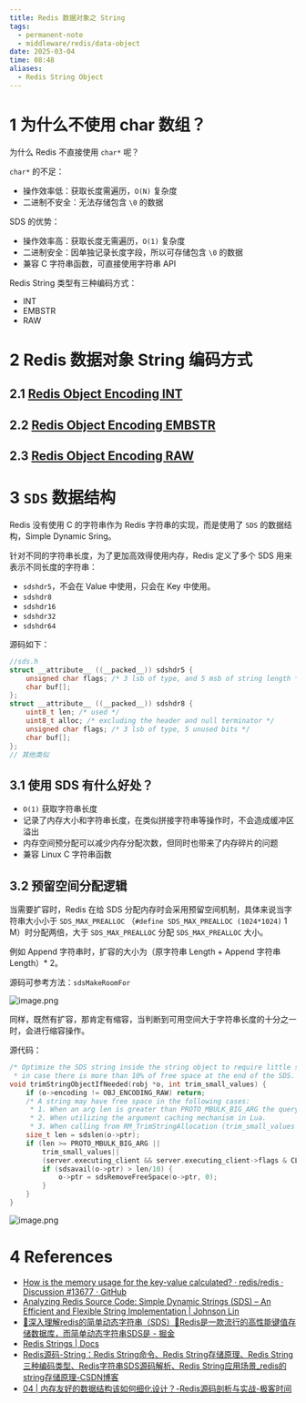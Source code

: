 ```yaml
---
title: Redis 数据对象之 String
tags:
  - permanent-note
  - middleware/redis/data-object
date: 2025-03-04
time: 08:48
aliases:
  - Redis String Object
---
```

# 1 为什么不使用 char 数组？

为什么 Redis 不直接使用 `char*` 呢？

`char*` 的不足：
- 操作效率低：获取长度需遍历，`O(N)` 复杂度
- 二进制不安全：无法存储包含 `\0` 的数据

SDS 的优势：
- 操作效率高：获取长度无需遍历，`O(1)` 复杂度
- 二进制安全：因单独记录长度字段，所以可存储包含 `\0` 的数据
- 兼容 C 字符串函数，可直接使用字符串 API

Redis String 类型有三种编码方式：
* INT 
* EMBSTR
* RAW

# 2 Redis 数据对象 String 编码方式

## 2.1 [Redis Object Encoding INT](Redis%20Object%20Encoding%20INT.md)
## 2.2 [Redis Object Encoding EMBSTR](Redis%20Object%20Encoding%20EMBSTR.md)
## 2.3 [Redis Object Encoding RAW](Redis%20Object%20Encoding%20RAW.md)

# 3 `SDS` 数据结构

Redis 没有使用 C 的字符串作为 Redis 字符串的实现，而是使用了 `SDS` 的数据结构，Simple Dynamic Sring。

针对不同的字符串长度，为了更加高效得使用内存，Redis 定义了多个 SDS 用来表示不同长度的字符串：
* `sdshdr5`，不会在 Value 中使用，只会在 Key 中使用。
* `sdshdr8`
* `sdshdr16`
* `sdshdr32`
* `sdshdr64`

源码如下：
```c
//sds.h
struct __attribute__ ((__packed__)) sdshdr5 {
    unsigned char flags; /* 3 lsb of type, and 5 msb of string length */
    char buf[];
};
struct __attribute__ ((__packed__)) sdshdr8 {
    uint8_t len; /* used */
    uint8_t alloc; /* excluding the header and null terminator */
    unsigned char flags; /* 3 lsb of type, 5 unused bits */
    char buf[];
};
// 其他类似
```

## 3.1 使用 SDS 有什么好处？

* `O(1)` 获取字符串长度
* 记录了内存大小和字符串长度，在类似拼接字符串等操作时，不会造成缓冲区溢出
* 内存空间预分配可以减少内存分配次数，但同时也带来了内存碎片的问题
* 兼容 Linux C 字符串函数

## 3.2 预留空间分配逻辑

当需要扩容时，Redis 在给 SDS 分配内存时会采用预留空间机制，具体来说当字符串大小小于 `SDS_MAX_PREALLOC` （`#define SDS_MAX_PREALLOC (1024*1024)` 1 M）时分配两倍，大于 `SDS_MAX_PREALLOC` 分配 `SDS_MAX_PREALLOC` 大小。

例如 Append 字符串时，扩容的大小为（原字符串 Length + Append 字符串 Length）* 2。

源码可参考方法：`sdsMakeRoomFor`

![image.png](https://images.hnzhrh.com/note/20241212165917.png)

同样，既然有扩容，那肯定有缩容，当判断到可用空间大于字符串长度的十分之一时，会进行缩容操作。

源代码：

```c
/* Optimize the SDS string inside the string object to require little space,
 * in case there is more than 10% of free space at the end of the SDS. */
void trimStringObjectIfNeeded(robj *o, int trim_small_values) {
    if (o->encoding != OBJ_ENCODING_RAW) return;
    /* A string may have free space in the following cases:
     * 1. When an arg len is greater than PROTO_MBULK_BIG_ARG the query buffer may be used directly as the SDS string.
     * 2. When utilizing the argument caching mechanism in Lua. 
     * 3. When calling from RM_TrimStringAllocation (trim_small_values is true). */
    size_t len = sdslen(o->ptr);
    if (len >= PROTO_MBULK_BIG_ARG ||
        trim_small_values||
        (server.executing_client && server.executing_client->flags & CLIENT_SCRIPT && len < LUA_CMD_OBJCACHE_MAX_LEN)) {
        if (sdsavail(o->ptr) > len/10) {
            o->ptr = sdsRemoveFreeSpace(o->ptr, 0);
        }
    }
}

```

![image.png](https://images.hnzhrh.com/note/20241212170515.png)

# 4 References
* [How is the memory usage for the key-value calculated? · redis/redis · Discussion #13677 · GitHub](https://github.com/redis/redis/discussions/13677)
* [Analyzing Redis Source Code: Simple Dynamic Strings (SDS) – An Efficient and Flexible String Implementation \| Johnson Lin](https://www.linjiangxiong.com/2024/09/10/analyzing-redis-source-code-sds/index.html)
* [🚀深入理解redis的简单动态字符串（SDS）🚀Redis是一款流行的高性能键值存储数据库，而简单动态字符串SDS是 - 掘金](https://juejin.cn/post/7304183129896173568)
* [Redis Strings \| Docs](https://redis.io/docs/latest/develop/data-types/strings/)
* [Redis源码-String：Redis String命令、Redis String存储原理、Redis String三种编码类型、Redis字符串SDS源码解析、Redis String应用场景\_redis的string存储原理-CSDN博客](https://blog.csdn.net/qq_41929714/article/details/126060599)
* [04 \| 内存友好的数据结构该如何细化设计？-Redis源码剖析与实战-极客时间](https://time.geekbang.org/column/article/402223)